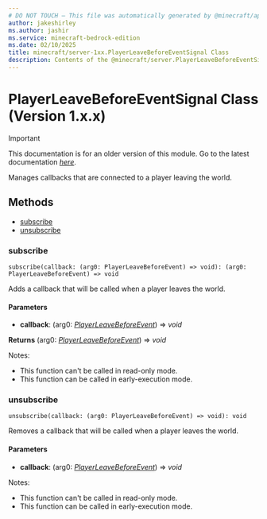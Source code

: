 ```yaml
---
# DO NOT TOUCH — This file was automatically generated by @minecraft/api-docs-generator, to report problems file an issue at https://github.com/Mojang/minecraft-scripting-libraries
author: jakeshirley
ms.author: jashir
ms.service: minecraft-bedrock-edition
ms.date: 02/10/2025
title: minecraft/server-1xx.PlayerLeaveBeforeEventSignal Class
description: Contents of the @minecraft/server.PlayerLeaveBeforeEventSignal class (Version 1.x.x).
---
```

# PlayerLeaveBeforeEventSignal Class (Version 1.x.x)

> [!IMPORTANT]
> This documentation is for an older version of this module. Go to the latest documentation [*here*](../../../scriptapi/minecraft/server/PlayerLeaveBeforeEventSignal.md).

Manages callbacks that are connected to a player leaving the world.

## Methods
- [subscribe](#subscribe)
- [unsubscribe](#unsubscribe)

### **subscribe**
`
subscribe(callback: (arg0: PlayerLeaveBeforeEvent) => void): (arg0: PlayerLeaveBeforeEvent) => void
`

Adds a callback that will be called when a player leaves the world.

#### **Parameters**
- **callback**: (arg0: [*PlayerLeaveBeforeEvent*](PlayerLeaveBeforeEvent.md)) => *void*

**Returns** (arg0: [*PlayerLeaveBeforeEvent*](PlayerLeaveBeforeEvent.md)) => *void*
  
Notes:
- This function can't be called in read-only mode.
- This function can be called in early-execution mode.

### **unsubscribe**
`
unsubscribe(callback: (arg0: PlayerLeaveBeforeEvent) => void): void
`

Removes a callback that will be called when a player leaves the world.

#### **Parameters**
- **callback**: (arg0: [*PlayerLeaveBeforeEvent*](PlayerLeaveBeforeEvent.md)) => *void*
  
Notes:
- This function can't be called in read-only mode.
- This function can be called in early-execution mode.
